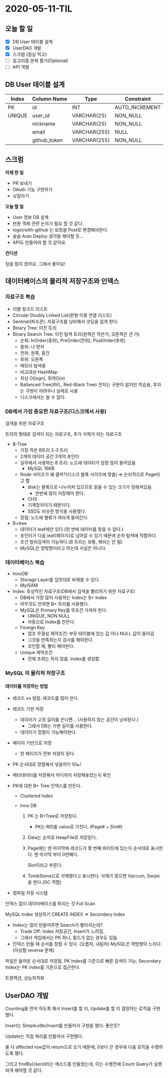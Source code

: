 # 2020-05-11-TIL

## 오늘 할 일

- [x] DB User 테이블 설계
- [x] UserDAO 개발
- [x] 스크럼 (점심 먹고)
- [ ] 알고리즘 문제 풀기(Optional)
- [ ] API 개발

## DB User 테이블 설계

| Index  | Column Name  | Type         | Constraint     |
| ------ | ------------ | ------------ | -------------- |
| PK     | id           | INT          | AUTO_INCREMENT |
| UNIQUE | user_id      | VARCHAR(25)  | NON_NULL       |
|        | nickname     | VARCHAR(25)  | NON_NULL       |
|        | email        | VARCHAR(255) | NULL           |
|        | github_token | VARCHAR(255) | NON_NULL       |

## 스크럼

**어제 한 일**

- PR 보내기
- OAuth 기능 구현하기
- 낮잠자기

**오늘 할 일**

- User 정보 DB 설계
- 반환 객체 관련 논의가 필요 할 것 같다.
- login/with-github 는 요청을 Post로 변경해야한다.
- 슬슬 Auto Deploy 생각을 해야할 듯…
- API도 만들어야 할 것 같아요.

**컨디션**

잠을 많이 잤어요. 그래서 좋아요!

## 데이터베이스의 물리적 저장구조와 인덱스

### 자료구조 복습

- 더블 링크드 리스트
- Circular Doubly Linked List(환형 이중 연결 리스트)
- Sentinel(파수꾼): 자료구조를 낭비해서 코딩을 쉽게 한다.
- Binary Tree: 이진 트리
- Binary Search Tree: 이진 탐색 트리(왼쪽은 작은거, 오른쪽은 큰 거)
  - 순회: InOrder(중위), PreOrder(전위), PostOrder(후위)
  - 중위: 나 먼저
  - 전위: 왼쪽, 중간
  - 후위: 오른쪽
  - 메모리 탐색용
  - 비교대상 HashMap
  - 최상 O(logn), 최악O(n)
  - Ballanced Tree(AVL, Red-Black Tree) 전자는 구현이 쉽지만 학습용, 후자는 구현이 어려우나 실제로 사용
  - 디스크에서는 쓸 수 없다.

### DB에서 가장 중요한 자료구조(디스크에서 사용)

검색을 위한 자료구조

트리의 형태로 검색이 되는 자료구조, 추가 삭제가 되는 자료구조

- B-Tree
  - 가장 작은 B트리 2-3 트리
  - 2개의 데이터 공간 3개의 포인터
  - 실무에서 사용하는 B 트리: 노드에 데이터가 엄청 많이 들어있음
    - MySQL 16KB
  - Node 사이즈가 왜 클까?(디스크 블록 사이즈에 맞춤) ⇒ 논리적으로 Page라고 함
    - disk는 블록으로 나누어져 있으므로 읽을 수 있는 크기가 정해져있음.
      - 한번에 많이 저장해야 한다.
    - CHS
    - 기계장치이기 때문이다.
    - SSD도 비슷한 방식을 사용했다.
  - 장점: 노드에 밸류가 여러개 들어간다.
- B+tree
  - 데이터가 leaf에만 있다.(한 번에 데이터를 찾을 수 없다.)
  - 포인터가 다음 leaf(페이지)로 넘어갈 수 있기 때문에 순차 탐색에 적합하다.
  - 조건 범위검색이 가능하다.(B 트리는 보통, 해쉬는 안 됨)
  - MySQL은 양방향이라고 하는데 사실은 아니다.

### 데이터베이스 복습

- InnoDB
  - Storage Layer를 입맛대로 바꿔쓸 수 있다.
  - MyISAM
- Index: 추상적인 자료구조(DB에서 검색을 빨리하기 위한 자료구조)
  - DB에서 가장 많이 사용하는 Index는 B+ Index
  - 아무것도 안하면 B+ 트리를 사용했다.
  - MySQL은 Primary Key를 무조건 가져야 한다.
    - UNIQUE, NON NULL
    - 자동으로 Index를 만든다.
  - Foreign Key
    - 참조 무결성 제약조건: 부모 테이블에 있는 값 이나 NULL 값이 들어감
    - 그것을 만족하는지 검사를 해야한다.
    - 조인할 때, 빨리 해야한다.
  - Unique 제약조건
    - 전체 조회는 하지 않음. Index를 생성함.

### MySQL 의 물리적 저장구조

#### 데이터를 저장하는 방법

- 레코드 vs 컬럼: 레코드를 많이 쓴다.

- 레코드 기반 저장

  - 데이터가 고정 길이를 쓴다면... (사용하지 않는 공간이 낭비된다.)
    - 그래서 DB는 가변 길이를 사용한다.
  - 데이터가 정렬이 가능해야한다.

- 페이지 기반으로 저장

  - 한 페이지가 전부 저장이 된다.

- PK 순서대로 정렬해서 넣을까?/ 아뇨!

- 메타데이터를 저장해서 어디까지 저장해놓았는지 확인

- PK에 대한 B+ Tree 인덱스를 만든다.

  - Clustered Index

  - Inno DB

    1. PK 는 B+Tree로 저장된다.

       - PK는 RID를 value로 가진다. (Page# + Slot#)

    2. Data는 순차로 HeapFile로 저장된다.

    3. Page에는 맨 마지막에 레코드가 몇 번째 바이트에 있는지 순서대로 표시한다. 맨 마지막 부터 0번째다.

       Slot이라고 부른다.

    4. TombStone으로 삭제했다고 표시한다. 삭제가 잦으면 Vaccum, Swipe을 한다.(GC 역할)

- 컴파일 저장 시스템

인덱스 없이 데이터베이스를 뒤지는 것 Full Scan

MySQL Index 생성하기 CREATE INDEX ⇒ Secondary Index

- Index는 많이 만들어주면 Search가 빨라지는데?
  - Trade Off: Index 저장공간, Insert가 느려짐.
  - 그래서 게임에서는 PK 하나, 필드가 없는 경우도 있음.
- 인덱스 만들 때 순서를 정할 수 있다. (오름차, 내림차) MySQL은 역방향이 느리다.(이상함 reverse 문제)

파일은 들어온 순서대로 저장됨, PK Index를 기준으로 빠른 검색이 가능, Secondary Index는 PK index를 기준으로 접근한다.

트랜잭션, 성능최적화

## UserDAO 개발

Counting을 먼저 하도록 해서 Insert를 할 지, Update를 할 지 결정하는 로직을 구현했다.

Insert는 SimpleJdbcInsert를 만들어서 구현을 했다. 좋은듯?

Update는 직접 쿼리를 만들어서 구현했다.

둘 다 affected row값이 return으로 오기 때문에, 0보다 큰 경우에 다음 로직을 수행하도록 했다.

그리고 findByUserId라는 메소드를 만들었는데, 이는 수행전에 Count Query가 실행되게 해야할 것 같다.

